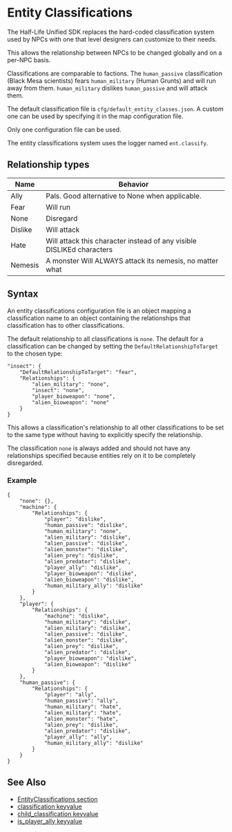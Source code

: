 # Entity Classifications

The Half-Life Unified SDK replaces the hard-coded classification system used by NPCs with one that level designers can customize to their needs.

This allows the relationship between NPCs to be changed globally and on a per-NPC basis.

Classifications are comparable to factions. The `human_passive` classification (Black Mesa scientists) fears `human_military` (Human Grunts) and will run away from them. `human_military` dislikes `human_passive` and will attack them.

The default classification file is `cfg/default_entity_classes.json`. A custom one can be used by specifying it in the map configuration file.

Only one configuration file can be used.

The entity classifications system uses the logger named `ent.classify`.

## Relationship types

| Name | Behavior |
| --- | --- |
| Ally | Pals. Good alternative to None when applicable. |
| Fear | Will run |
| None | Disregard |
| Dislike | Will attack |
| Hate | Will attack this character instead of any visible DISLIKEd characters |
| Nemesis | A monster Will ALWAYS attack its nemesis, no matter what |


## Syntax

An entity classifications configuration file is an object mapping a classification name to an object containing the relationships that classification has to other classifications.

The default relationship to all classifications is `none`. The default for a classification can be changed by setting the `DefaultRelationshipToTarget` to the chosen type:
```jsonc
"insect": {
	"DefaultRelationshipToTarget": "fear",
	"Relationships": {
		"alien_military": "none",
		"insect": "none",
		"player_bioweapon": "none",
		"alien_bioweapon": "none"
	}
}
```

This allows a classification's relationship to all other classifications to be set to the same type without having to explicitly specify the relationship.

The classification `none` is always added and should not have any relationships specified because entities rely on it to be completely disregarded.

### Example

```jsonc
{
    "none": {},
    "machine": {
        "Relationships": {
            "player": "dislike",
            "human_passive": "dislike",
            "human_military": "none",
            "alien_military": "dislike",
            "alien_passive": "dislike",
            "alien_monster": "dislike",
            "alien_prey": "dislike",
            "alien_predator": "dislike",
            "player_ally": "dislike",
            "player_bioweapon": "dislike",
            "alien_bioweapon": "dislike",
            "human_military_ally": "dislike"
        }
    },
    "player": {
        "Relationships": {
            "machine": "dislike",
            "human_military": "dislike",
            "alien_military": "dislike",
            "alien_passive": "dislike",
            "alien_monster": "dislike",
            "alien_prey": "dislike",
            "alien_predator": "dislike",
            "player_bioweapon": "dislike",
            "alien_bioweapon": "dislike"
        }
    },
    "human_passive": {
        "Relationships": {
            "player": "ally",
            "human_passive": "ally",
            "human_military": "hate",
            "alien_military": "hate",
            "alien_monster": "hate",
            "alien_prey": "dislike",
            "alien_predator": "dislike",
            "player_ally": "ally",
            "human_military_ally": "dislike"
        }
    }
}
```

## See Also

* [EntityClassifications section](game-configuration-system.md#entityclassifications)
* [classification keyvalue](../entityguide/keyvalues-shared.md#classification)
* [child_classification keyvalue](../entityguide/keyvalues-shared.md#child_classification)
* [is_player_ally keyvalue](../entityguide/keyvalues-shared.md#is_player_ally)
